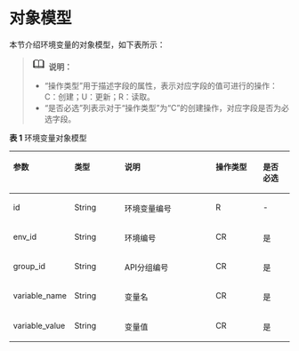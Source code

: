 # 对象模型<a name="apig-phapi-180713057"></a>

本节介绍环境变量的对象模型，如下表所示：

>![](public_sys-resources/icon-note.gif) **说明：**   
>-   “操作类型”用于描述字段的属性，表示对应字段的值可进行的操作：  
>    C：创建；U：更新；R：读取。  
>-   “是否必选”列表示对于“操作类型”为“C”的创建操作，对应字段是否为必选字段。  

**表 1**  环境变量对象模型

<a name="table15446427"></a>
<table><thead align="left"><tr id="row13652882"><th class="cellrowborder" valign="top" width="20.202020202020204%" id="mcps1.2.6.1.1"><p id="p32141673"><a name="p32141673"></a><a name="p32141673"></a>参数</p>
</th>
<th class="cellrowborder" valign="top" width="18.18181818181818%" id="mcps1.2.6.1.2"><p id="p53338749"><a name="p53338749"></a><a name="p53338749"></a>类型</p>
</th>
<th class="cellrowborder" valign="top" width="33.33333333333333%" id="mcps1.2.6.1.3"><p id="p25471413"><a name="p25471413"></a><a name="p25471413"></a>说明</p>
</th>
<th class="cellrowborder" valign="top" width="17.17171717171717%" id="mcps1.2.6.1.4"><p id="p49918586"><a name="p49918586"></a><a name="p49918586"></a>操作类型</p>
</th>
<th class="cellrowborder" valign="top" width="11.111111111111112%" id="mcps1.2.6.1.5"><p id="p16873651"><a name="p16873651"></a><a name="p16873651"></a>是否必选</p>
</th>
</tr>
</thead>
<tbody><tr id="row24588489"><td class="cellrowborder" valign="top" width="20.202020202020204%" headers="mcps1.2.6.1.1 "><p id="p45510563"><a name="p45510563"></a><a name="p45510563"></a>id</p>
</td>
<td class="cellrowborder" valign="top" width="18.18181818181818%" headers="mcps1.2.6.1.2 "><p id="p62476969"><a name="p62476969"></a><a name="p62476969"></a>String</p>
</td>
<td class="cellrowborder" valign="top" width="33.33333333333333%" headers="mcps1.2.6.1.3 "><p id="p27469765"><a name="p27469765"></a><a name="p27469765"></a>环境变量编号</p>
</td>
<td class="cellrowborder" valign="top" width="17.17171717171717%" headers="mcps1.2.6.1.4 "><p id="p10458460"><a name="p10458460"></a><a name="p10458460"></a>R</p>
</td>
<td class="cellrowborder" valign="top" width="11.111111111111112%" headers="mcps1.2.6.1.5 "><p id="p41828952"><a name="p41828952"></a><a name="p41828952"></a>-</p>
</td>
</tr>
<tr id="row40916256"><td class="cellrowborder" valign="top" width="20.202020202020204%" headers="mcps1.2.6.1.1 "><p id="p25882414"><a name="p25882414"></a><a name="p25882414"></a>env_id</p>
</td>
<td class="cellrowborder" valign="top" width="18.18181818181818%" headers="mcps1.2.6.1.2 "><p id="p16100756"><a name="p16100756"></a><a name="p16100756"></a>String</p>
</td>
<td class="cellrowborder" valign="top" width="33.33333333333333%" headers="mcps1.2.6.1.3 "><p id="p29092859"><a name="p29092859"></a><a name="p29092859"></a>环境编号</p>
</td>
<td class="cellrowborder" valign="top" width="17.17171717171717%" headers="mcps1.2.6.1.4 "><p id="p7711370"><a name="p7711370"></a><a name="p7711370"></a>CR</p>
</td>
<td class="cellrowborder" valign="top" width="11.111111111111112%" headers="mcps1.2.6.1.5 "><p id="p20641258"><a name="p20641258"></a><a name="p20641258"></a>是</p>
</td>
</tr>
<tr id="row51553600"><td class="cellrowborder" valign="top" width="20.202020202020204%" headers="mcps1.2.6.1.1 "><p id="p15092060"><a name="p15092060"></a><a name="p15092060"></a>group_id</p>
</td>
<td class="cellrowborder" valign="top" width="18.18181818181818%" headers="mcps1.2.6.1.2 "><p id="p14497308"><a name="p14497308"></a><a name="p14497308"></a>String</p>
</td>
<td class="cellrowborder" valign="top" width="33.33333333333333%" headers="mcps1.2.6.1.3 "><p id="p33431272"><a name="p33431272"></a><a name="p33431272"></a>API分组编号</p>
</td>
<td class="cellrowborder" valign="top" width="17.17171717171717%" headers="mcps1.2.6.1.4 "><p id="p23578537"><a name="p23578537"></a><a name="p23578537"></a>CR</p>
</td>
<td class="cellrowborder" valign="top" width="11.111111111111112%" headers="mcps1.2.6.1.5 "><p id="p30813383"><a name="p30813383"></a><a name="p30813383"></a>是</p>
</td>
</tr>
<tr id="row8884996"><td class="cellrowborder" valign="top" width="20.202020202020204%" headers="mcps1.2.6.1.1 "><p id="p48596088"><a name="p48596088"></a><a name="p48596088"></a>variable_name</p>
</td>
<td class="cellrowborder" valign="top" width="18.18181818181818%" headers="mcps1.2.6.1.2 "><p id="p43969019"><a name="p43969019"></a><a name="p43969019"></a>String</p>
</td>
<td class="cellrowborder" valign="top" width="33.33333333333333%" headers="mcps1.2.6.1.3 "><p id="p4720824"><a name="p4720824"></a><a name="p4720824"></a>变量名</p>
</td>
<td class="cellrowborder" valign="top" width="17.17171717171717%" headers="mcps1.2.6.1.4 "><p id="p46842453"><a name="p46842453"></a><a name="p46842453"></a>CR</p>
</td>
<td class="cellrowborder" valign="top" width="11.111111111111112%" headers="mcps1.2.6.1.5 "><p id="p36142330"><a name="p36142330"></a><a name="p36142330"></a>是</p>
</td>
</tr>
<tr id="row56845520"><td class="cellrowborder" valign="top" width="20.202020202020204%" headers="mcps1.2.6.1.1 "><p id="p41084373"><a name="p41084373"></a><a name="p41084373"></a>variable_value</p>
</td>
<td class="cellrowborder" valign="top" width="18.18181818181818%" headers="mcps1.2.6.1.2 "><p id="p39499894"><a name="p39499894"></a><a name="p39499894"></a>String</p>
</td>
<td class="cellrowborder" valign="top" width="33.33333333333333%" headers="mcps1.2.6.1.3 "><p id="p45374877"><a name="p45374877"></a><a name="p45374877"></a>变量值</p>
</td>
<td class="cellrowborder" valign="top" width="17.17171717171717%" headers="mcps1.2.6.1.4 "><p id="p51486383"><a name="p51486383"></a><a name="p51486383"></a>CR</p>
</td>
<td class="cellrowborder" valign="top" width="11.111111111111112%" headers="mcps1.2.6.1.5 "><p id="p9647510"><a name="p9647510"></a><a name="p9647510"></a>是</p>
</td>
</tr>
</tbody>
</table>

